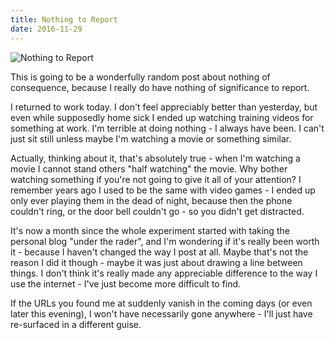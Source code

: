 ```yaml
---
title: Nothing to Report
date: 2016-11-29
---
```


![Nothing to Report](https://source.unsplash.com/jpkvklXwt98/1600x900)

This is going to be a wonderfully random post about nothing of consequence, because I really do have nothing of significance to report.

I returned to work today. I don't feel appreciably better than yesterday, but even while supposedly home sick I ended up watching training videos for something at work. I'm terrible at doing nothing - I always have been. I can't just sit still unless maybe I'm watching a movie or something similar.

Actually, thinking about it, that's absolutely true - when I'm watching a movie I cannot stand others "half watching" the movie. Why bother watching something if you're not going to give it all of your attention? I remember years ago I used to be the same with video games - I ended up only ever playing them in the dead of night, because then the phone couldn't ring, or the door bell couldn't go - so you didn't get distracted.

It's now a month since the whole experiment started with taking the personal blog "under the rader", and I'm wondering if it's really been worth it - because I haven't changed the way I post at all. Maybe that's not the reason I did it though - maybe it was just about drawing a line between things. I don't think it's really made any appreciable difference to the way I use the internet - I've just become more difficult to find.

If the URLs you found me at suddenly vanish in the coming days (or even later this evening), I won't have necessarily gone anywhere - I'll just have re-surfaced in a different guise.